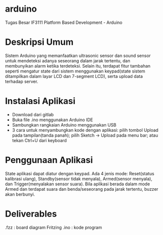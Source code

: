 # arduino

Tugas Besar IF3111 Platform Based Development - Arduino

# Deskripsi Umum

Sistem Arduino yang memanfaatkan ultrasonic sensor dan sound sensor untuk mendeteksi adanya seseorang dalam jarak tertentu, dan membunyikan alarm ketika terdeteksi. Selain itu, terdapat fitur tambahan seperti mengatur state dari sistem menggunakan keypad(state sistem ditampilkan dalam layar LCD dan 7-segment LCD), serta upload data terhadap server.

# Instalasi Aplikasi

- Download dari gitlab
- Buka file .ino menggunakan Arduino IDE
- Sambungkan rangkaian Arduino menggunakan USB
- 3 cara untuk menyambungkan kode dengan aplikasi: pilih tombol Upload pada tampilan(tanda panah); pilih Sketch -> Upload pada menu bar; atau tekan Ctrl+U dari keyboard
 

# Penggunaan Aplikasi

State aplikasi dapat diatur dengan keypad. Ada 4 jenis mode: Reset(status kalibrasi ulang), Standby(sensor tidak menyala), Armed(sensor menyala), dan Trigger(menyalakan sensor suara). Bila aplikasi berada dalam mode Armed dan terdapat suara dan benda/seseorang pada jarak tertentu, buzzer akan berbunyi.

# Deliverables

.fzz : board diagram Fritzing
.ino : kode program